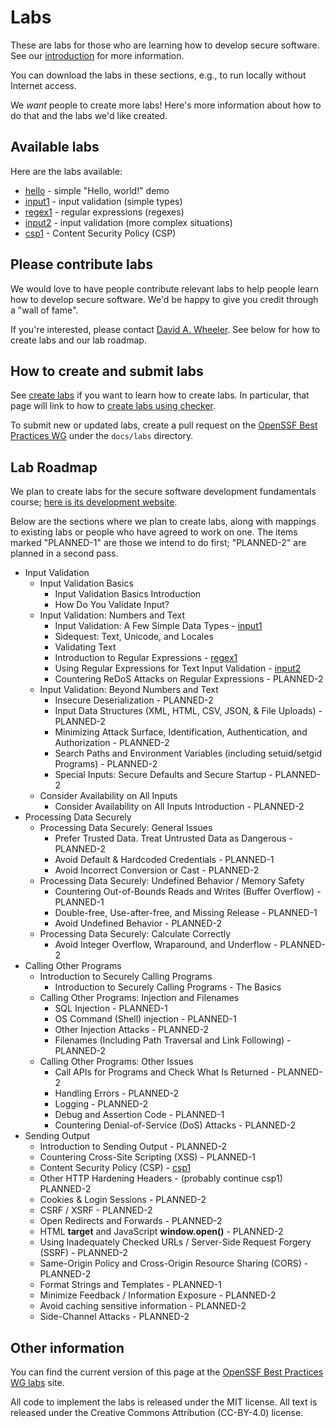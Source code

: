 # Labs

These are labs for those who are learning how to develop secure software.
See our [introduction](introduction) for more information.

You can download the labs in these sections, e.g., to run locally
without Internet access.

We *want* people to create more labs! Here's more information about
how to do that and the labs we'd like created.

## Available labs

Here are the labs available:

* [hello](hello.html) - simple "Hello, world!" demo
* [input1](input1.html) - input validation (simple types)
* [regex1](regex1.html) - regular expressions (regexes)
* [input2](input2.html) - input validation (more complex situations)
* [csp1](csp1.html) - Content Security Policy (CSP)

## Please contribute labs

We would love to have people contribute relevant labs to help
people learn how to develop secure software.
We'd be happy to give you credit through a "wall of fame".

If you're interested, please contact
[David A. Wheeler](mailto:dwheele&#114;&#64;linuxfoundation&#46;org).
See below for how to create labs and our lab roadmap.

## How to create and submit labs

See [create labs](create_labs) if you want to learn how to create labs.
In particular, that page will link to how to
[create labs using checker](create_checker).

To submit new or updated labs, create a pull request on the
[OpenSSF Best Practices WG](https://github.com/ossf/wg-best-practices-os-developers/)
under the `docs/labs` directory.

## Lab Roadmap

We plan to create labs for the secure software development
fundamentals course;
[here is its development website](https://github.com/ossf/secure-sw-dev-fundamentals).

Below are the sections where we plan to create labs, along with
mappings to existing labs or people who have agreed to work on one.
The items marked "PLANNED-1" are those we intend to do first;
"PLANNED-2" are planned in a second pass.

* Input Validation
  * Input Validation Basics
    * Input Validation Basics Introduction
    * How Do You Validate Input?
  * Input Validation: Numbers and Text
    * Input Validation: A Few Simple Data Types - [input1](input1.html)
    * Sidequest: Text, Unicode, and Locales
    * Validating Text
    * Introduction to Regular Expressions - [regex1](regex1.html)
    * Using Regular Expressions for Text Input Validation - [input2](input2.html)
    * Countering ReDoS Attacks on Regular Expressions - PLANNED-2
  * Input Validation: Beyond Numbers and Text
    * Insecure Deserialization - PLANNED-2
    * Input Data Structures (XML, HTML, CSV, JSON, & File Uploads) - PLANNED-2
    * Minimizing Attack Surface, Identification, Authentication, and Authorization - PLANNED-2
    * Search Paths and Environment Variables (including setuid/setgid Programs) - PLANNED-2
    * Special Inputs: Secure Defaults and Secure Startup - PLANNED-2
  * Consider Availability on All Inputs
    * Consider Availability on All Inputs Introduction - PLANNED-2
* Processing Data Securely
  * Processing Data Securely: General Issues
    * Prefer Trusted Data. Treat Untrusted Data as Dangerous - PLANNED-2
    * Avoid Default & Hardcoded Credentials - PLANNED-1
    * Avoid Incorrect Conversion or Cast - PLANNED-2
  * Processing Data Securely: Undefined Behavior / Memory Safety
    * Countering Out-of-Bounds Reads and Writes (Buffer Overflow) - PLANNED-1
    * Double-free, Use-after-free, and Missing Release - PLANNED-1
    * Avoid Undefined Behavior - PLANNED-2
  * Processing Data Securely: Calculate Correctly
    * Avoid Integer Overflow, Wraparound, and Underflow - PLANNED-2
* Calling Other Programs
  * Introduction to Securely Calling Programs
    * Introduction to Securely Calling Programs - The Basics
  * Calling Other Programs: Injection and Filenames
    * SQL Injection - PLANNED-1
    * OS Command (Shell) injection - PLANNED-1
    * Other Injection Attacks - PLANNED-2
    * Filenames (Including Path Traversal and Link Following) - PLANNED-2
  * Calling Other Programs: Other Issues
    * Call APIs for Programs and Check What Is Returned - PLANNED-2
    * Handling Errors - PLANNED-2
    * Logging - PLANNED-2
    * Debug and Assertion Code - PLANNED-1
    * Countering Denial-of-Service (DoS) Attacks - PLANNED-2
* Sending Output
  * Introduction to Sending Output - PLANNED-2
  * Countering Cross-Site Scripting (XSS) - PLANNED-1
  * Content Security Policy (CSP) - [csp1](csp1.html)
  * Other HTTP Hardening Headers - (probably continue csp1) PLANNED-2
  * Cookies & Login Sessions - PLANNED-2
  * CSRF / XSRF - PLANNED-2
  * Open Redirects and Forwards - PLANNED-2
  * HTML **target** and JavaScript **window.open()** - PLANNED-2
  * Using Inadequately Checked URLs / Server-Side Request Forgery (SSRF) - PLANNED-2
  * Same-Origin Policy and Cross-Origin Resource Sharing (CORS) - PLANNED-2
  * Format Strings and Templates - PLANNED-1
  * Minimize Feedback / Information Exposure - PLANNED-2
  * Avoid caching sensitive information - PLANNED-2
  * Side-Channel Attacks - PLANNED-2

## Other information

You can find the current version of this page at the
[OpenSSF Best Practices WG labs](https://best.openssf.org/labs/) site.

All code to implement the labs is released under the MIT license.
All text is released under the Creative Commons Attribution (CC-BY-4.0)
license.

